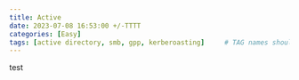 ```yaml
---
title: Active
date: 2023-07-08 16:53:00 +/-TTTT
categories: [Easy]
tags: [active directory, smb, gpp, kerberoasting]     # TAG names should always be lowercase
---
```

test
